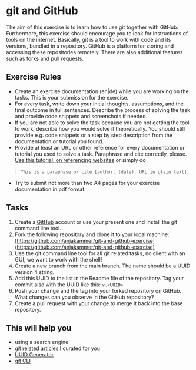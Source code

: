 # git and GitHub

The aim of this exercise is to learn how to use git together with GitHub. Furthermore, this exercise should encourage you to look for instructions of tools on the internet.
Basically, git is a tool to work with code and its versions, bundled in a repository.
GitHub is a platform for storing and accessing these repositories remotely. There are also additional features such as forks and pull requests.

## Exercise Rules

- Create an exercise documentation (en|de) while you are working on the tasks. This is your submission for the exercise.
- For every task, write down your initial thoughts, assumptions, and the final outcome in full sentences. Describe the process of solving the task and provide code snippets and screenshots if needed.
- If you are not able to solve the task because you are not getting the tool to work, describe how you would solve it theoretically. You should still provide e.g. code snippets or a step by step description from the documentation or tutorial you found.
- Provide at least an URL or other reference for every documentation or tutorial you used to solve a task. Paraphrase and cite correctly, please. [Use this tutorial, on referencing websites](https://www.scribbr.com/apa-examples/website/) or simply do 
> `This is a paraphase or cite [author. (date). URL in plain text]`.
- Try to submit not more than two A4 pages for your exercise documentation in pdf format.

## Tasks

1. Create a [GitHub](https://github.com/) account or use your present one and install the git command line tool.
2. Fork the following repository and clone it to your local machine: [https://github.com/anjakammer/git-and-github-exercise](https://github.com/anjakammer/git-and-github-exercise)
3. Use the git command line tool for all git related tasks, no client with an GUI, we want to work with the shell!
4. Create a new branch from the main branch. The name should be a UUID version 4 string.
5. Add this UUID to the list in the Readme file of the repository. Tag your commit also with the UUID like this: `v.<UUID>`
6. Push your change and the tag into your forked repository on GitHub. What changes can you observe in the GitHub repository?
7. Create a pull request with your change to merge it back into the base repository.

## This will help you

- using a search engine
- [git related articles](../deep-dive/development.md#articles) I curated for you
- [UUID Generator](https://www.uuidgenerator.net/)
- [git CLI](https://git-scm.com/downloads)

